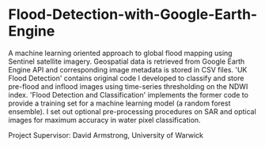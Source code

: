 # Flood-Detection-with-Google-Earth-Engine
A machine learning oriented approach to global flood mapping using Sentinel satellite imagery. Geospatial data is retrieved from Google Earth Engine API and corresponding image metadata is stored in CSV files. 'UK Flood Detection' contains original code I developed to classify and store pre-flood and inflood images using time-series thresholding on the NDWI index. 'Flood Detection and Classification' implements the former code to provide a training set for a machine learning model (a random forest ensemble). I set out optional pre-processing procedures on SAR and optical images for maximum accuracy in water pixel classification.

Project Supervisor: David Armstrong, University of Warwick 
